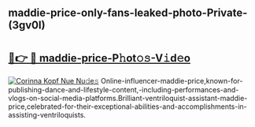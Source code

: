 ## maddie-price-only-fans​-leaked-photo​-Private-(3gv0l)


# <h2><a href="https://mediaupload.pro?title=maddie-price&ref=git">🔗👉 🔴 maddie-price-P𝚑ot𝚘𝚜-V𝚒d𝚎o</a></h2>

[![Corinna Kopf Nue Nu𝚍e𝚜](https://i.imgur.com/0qMVB7G.gif)](https://mediaupload.pro?title=maddie-price&ref=git)
Online-influencer-maddie-price,known-for-publishing-dance-and-lifestyle-content,-including-performances-and-vlogs-on-social-media-platforms.Brilliant-ventriloquist-assistant-maddie-price,celebrated-for-their-exceptional-abilities-and-accomplishments-in-assisting-ventriloquists.  